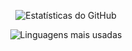 <p align="center">
  <img src="https://github-readme-stats-lyart-xi-njmd2xfuoy.vercel.app/api?username=ViniPolonio&show_icons=true&theme=radical&count_private=true" alt="Estatísticas do GitHub">
</p>

<p align="center">
  <img src="https://github-readme-stats-lyart-xi-njmd2xfuoy.vercel.app/api/top-langs/?username=ViniPolonio&layout=compact&theme=radical&count_private=true" alt="Linguagens mais usadas">
</p>
